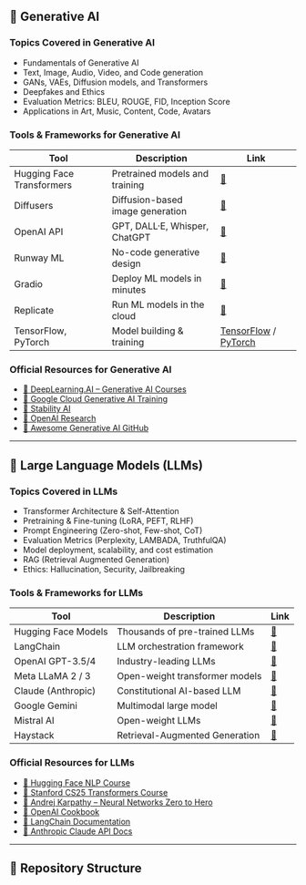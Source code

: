 

## 🔮 Generative AI

### Topics Covered in Generative AI

- Fundamentals of Generative AI
- Text, Image, Audio, Video, and Code generation
- GANs, VAEs, Diffusion models, and Transformers
- Deepfakes and Ethics
- Evaluation Metrics: BLEU, ROUGE, FID, Inception Score
- Applications in Art, Music, Content, Code, Avatars

### Tools & Frameworks for Generative AI

| Tool | Description | Link |
|------|-------------|------|
| Hugging Face Transformers | Pretrained models and training | [🔗](https://huggingface.co/transformers) |
| Diffusers | Diffusion-based image generation | [🔗](https://huggingface.co/docs/diffusers) |
| OpenAI API | GPT, DALL·E, Whisper, ChatGPT | [🔗](https://platform.openai.com/) |
| Runway ML | No-code generative design | [🔗](https://runwayml.com/) |
| Gradio | Deploy ML models in minutes | [🔗](https://gradio.app/) |
| Replicate | Run ML models in the cloud | [🔗](https://replicate.com/) |
| TensorFlow, PyTorch | Model building & training | [TensorFlow](https://www.tensorflow.org/) / [PyTorch](https://pytorch.org/) |

### Official Resources for Generative AI

- [🔗 DeepLearning.AI – Generative AI Courses](https://www.deeplearning.ai/courses/generative-ai/)
- [🔗 Google Cloud Generative AI Training](https://cloud.google.com/training/generative-ai)
- [🔗 Stability AI](https://stability.ai/)
- [🔗 OpenAI Research](https://openai.com/research)
- [🔗 Awesome Generative AI GitHub](https://github.com/steven2358/awesome-generative-ai)

---

## 🧠 Large Language Models (LLMs)

### Topics Covered in LLMs

- Transformer Architecture & Self-Attention
- Pretraining & Fine-tuning (LoRA, PEFT, RLHF)
- Prompt Engineering (Zero-shot, Few-shot, CoT)
- Evaluation Metrics (Perplexity, LAMBADA, TruthfulQA)
- Model deployment, scalability, and cost estimation
- RAG (Retrieval Augmented Generation)
- Ethics: Hallucination, Security, Jailbreaking

### Tools & Frameworks for LLMs

| Tool | Description | Link |
|------|-------------|------|
| Hugging Face Models | Thousands of pre-trained LLMs | [🔗](https://huggingface.co/models) |
| LangChain | LLM orchestration framework | [🔗](https://www.langchain.com/) |
| OpenAI GPT-3.5/4 | Industry-leading LLMs | [🔗](https://platform.openai.com/docs) |
| Meta LLaMA 2 / 3 | Open-weight transformer models | [🔗](https://ai.meta.com/llama/) |
| Claude (Anthropic) | Constitutional AI-based LLM | [🔗](https://www.anthropic.com/index/claude) |
| Google Gemini | Multimodal large model | [🔗](https://deepmind.google/technologies/gemini/) |
| Mistral AI | Open-weight LLMs | [🔗](https://mistral.ai/) |
| Haystack | Retrieval-Augmented Generation | [🔗](https://haystack.deepset.ai/) |

### Official Resources for LLMs

- [🔗 Hugging Face NLP Course](https://huggingface.co/learn/nlp-course/chapter1)
- [🔗 Stanford CS25 Transformers Course](https://web.stanford.edu/class/cs25/)
- [🔗 Andrej Karpathy – Neural Networks Zero to Hero](https://www.youtube.com/playlist?list=PLpzmRsG7u_gta8p3WGuUq4I1R9apS8Wlg)
- [🔗 OpenAI Cookbook](https://github.com/openai/openai-cookbook)
- [🔗 LangChain Documentation](https://docs.langchain.com/)
- [🔗 Anthropic Claude API Docs](https://docs.anthropic.com/claude)

---

## 📁 Repository Structure


